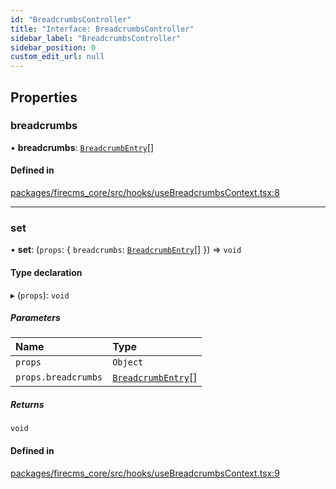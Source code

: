 ```yaml
---
id: "BreadcrumbsController"
title: "Interface: BreadcrumbsController"
sidebar_label: "BreadcrumbsController"
sidebar_position: 0
custom_edit_url: null
---
```


## Properties

### breadcrumbs

• **breadcrumbs**: [`BreadcrumbEntry`](BreadcrumbEntry.md)[]

#### Defined in

[packages/firecms_core/src/hooks/useBreadcrumbsContext.tsx:8](https://github.com/FireCMSco/firecms/blob/d45f3739/packages/firecms_core/src/hooks/useBreadcrumbsContext.tsx#L8)

___

### set

• **set**: (`props`: \{ `breadcrumbs`: [`BreadcrumbEntry`](BreadcrumbEntry.md)[]  }) => `void`

#### Type declaration

▸ (`props`): `void`

##### Parameters

| Name | Type |
| :------ | :------ |
| `props` | `Object` |
| `props.breadcrumbs` | [`BreadcrumbEntry`](BreadcrumbEntry.md)[] |

##### Returns

`void`

#### Defined in

[packages/firecms_core/src/hooks/useBreadcrumbsContext.tsx:9](https://github.com/FireCMSco/firecms/blob/d45f3739/packages/firecms_core/src/hooks/useBreadcrumbsContext.tsx#L9)
